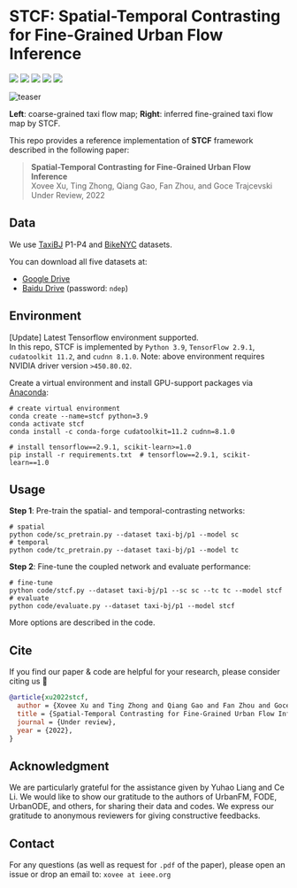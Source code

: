 # STCF: Spatial-Temporal Contrasting for Fine-Grained Urban Flow Inference 

![](https://img.shields.io/badge/Under_Review-2022-blue)
![](https://img.shields.io/badge/python-3.9-green)
![](https://img.shields.io/badge/tensorflow-2.9.1-green)
![](https://img.shields.io/badge/cudatoolkit-11.2-green)
![](https://img.shields.io/badge/cudnn-8.1.0-green)

![teaser](./img/teaser.gif)

**Left**: coarse-grained taxi flow map; 
**Right**: inferred fine-grained taxi flow map by STCF. 

This repo provides a reference implementation of **STCF** framework described in the following paper:
> **Spatial-Temporal Contrasting for Fine-Grained Urban Flow Inference**  
> Xovee Xu, Ting Zhong, Qiang Gao, Fan Zhou, and Goce Trajcevski  
> Under Review, 2022

## Data

We use [TaxiBJ](https://github.com/yoshall/UrbanFM) P1-P4 and [BikeNYC](https://www.ijcai.org/proceedings/2020/180) datasets.

You can download all five datasets at:

- [Google Drive](https://drive.google.com/drive/folders/1_YgQfrNVrJzsyoTPvu1uhV40tnpuBYVK?usp=sharing) 
- [Baidu Drive](https://pan.baidu.com/s/1r4G4xYtAdamcBaO3V-S01w)  (password: `ndep`)

## Environment

[Update] Latest Tensorflow environment supported.  
In this repo, STCF is implemented by `Python 3.9`, `TensorFlow 2.9.1`, `cudatoolkit 11.2`, and `cudnn 8.1.0`.
Note: above environment requires NVIDIA driver version `>450.80.02`. 

Create a virtual environment and install GPU-support packages via [Anaconda](https://www.anaconda.com/):
```shell
# create virtual environment
conda create --name=stcf python=3.9
conda activate stcf
conda install -c conda-forge cudatoolkit=11.2 cudnn=8.1.0

# install tensorflow==2.9.1, scikit-learn>=1.0
pip install -r requirements.txt  # tensorflow==2.9.1, scikit-learn==1.0
```

## Usage

**Step 1**: Pre-train the spatial- and temporal-contrasting networks:
```shell
# spatial
python code/sc_pretrain.py --dataset taxi-bj/p1 --model sc 
# temporal
python code/tc_pretrain.py --dataset taxi-bj/p1 --model tc  
```

**Step 2**: Fine-tune the coupled network and evaluate performance:
```shell
# fine-tune
python code/stcf.py --dataset taxi-bj/p1 --sc sc --tc tc --model stcf
# evaluate
python code/evaluate.py --dataset taxi-bj/p1 --model stcf
```

More options are described in the code. 

## Cite

If you find our paper & code are helpful for your research, 
please consider citing us :heart_decoration:

```bibtex
@article{xu2022stcf, 
  author = {Xovee Xu and Ting Zhong and Qiang Gao and Fan Zhou and Goce Trajcevski}, 
  title = {Spatial-Temporal Contrasting for Fine-Grained Urban Flow Inference}, 
  journal = {Under review}, 
  year = {2022}, 
}
```

## Acknowledgment

We are particularly grateful for the assistance given by Yuhao Liang and Ce Li. 
We would like to show our gratitude to the authors of UrbanFM, 
FODE, UrbanODE, and others, for sharing their data and codes. 
We express our gratitude to anonymous reviewers for giving constructive feedbacks.

## Contact

For any questions (as well as request for `.pdf` of the paper), 
please open an issue or drop an email to: `xovee at ieee.org`
